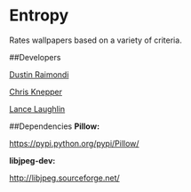 Entropy
=======

Rates wallpapers based on a variety of criteria.


##Developers

[Dustin Raimondi](https://www.github.com/raimondi1337)

[Chris Knepper](https://www.github.com/chrisknepper)

[Lance Laughlin](https://www.github.com/ExplosiveHippo)

##Dependencies
**Pillow:**

https://pypi.python.org/pypi/Pillow/

**libjpeg-dev:**

http://libjpeg.sourceforge.net/
